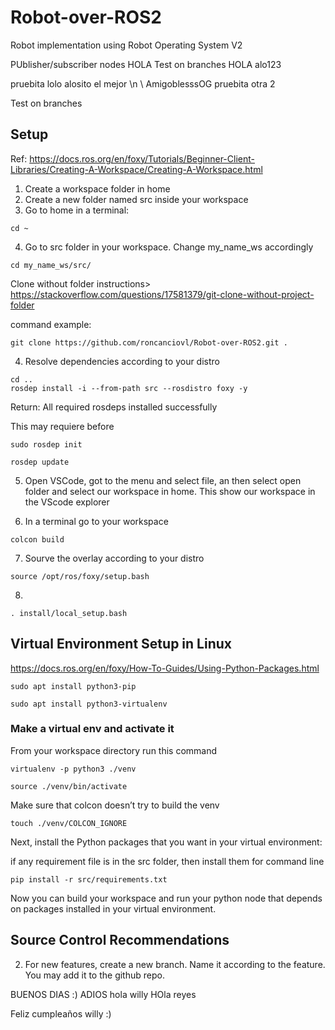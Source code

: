 # Robot-over-ROS2
Robot implementation using Robot Operating System V2

PUblisher/subscriber nodes
HOLA 
Test on branches
HOLA alo123

pruebita lolo
alosito el mejor
\n  \\ AmigoblesssOG
pruebita otra 2

Test on branches


## Setup

Ref: https://docs.ros.org/en/foxy/Tutorials/Beginner-Client-Libraries/Creating-A-Workspace/Creating-A-Workspace.html

1. Create a workspace folder in home
2. Create a new folder named src inside your workspace 
3. Go to home in a terminal: 

```shell script
cd ~
```

4. Go to src folder in your workspace. Change my_name_ws accordingly

```shell script
cd my_name_ws/src/
```

Clone without folder instructions> https://stackoverflow.com/questions/17581379/git-clone-without-project-folder 

command example: 
```shell script
git clone https://github.com/roncanciovl/Robot-over-ROS2.git .
```

4. Resolve dependencies according to your distro
```shell script
cd ..
rosdep install -i --from-path src --rosdistro foxy -y
```
Return: All required rosdeps installed successfully

This may requiere before

```shell script
sudo rosdep init
```
```shell script
rosdep update
```

5. Open VSCode, got to the menu and select file, an then select open folder and select our workspace in home. This show our workspace in the VScode explorer

6. In a terminal go to your workspace 

```shell script
colcon build
```

7. Sourve the overlay according to your distro

```shell script
source /opt/ros/foxy/setup.bash
```
8.

```shell script
. install/local_setup.bash
```


## Virtual Environment Setup in Linux

https://docs.ros.org/en/foxy/How-To-Guides/Using-Python-Packages.html

```shell script
sudo apt install python3-pip
```

```shell script
sudo apt install python3-virtualenv
```
### Make a virtual env and activate it

From your workspace directory run this command

```shell script
virtualenv -p python3 ./venv
```
```shell script
source ./venv/bin/activate
```

Make sure that colcon doesn’t try to build the venv
```shell script
touch ./venv/COLCON_IGNORE
```


Next, install the Python packages that you want in your virtual environment:

if any requirement file is in the src folder, then install them for command line

```shell script
pip install -r src/requirements.txt
```

Now you can build your workspace and run your python node that depends on packages installed in your virtual environment.



## Source Control Recommendations


2. For new features, create a new branch. Name it according to the feature. You may add it to the github repo.





BUENOS DIAS :)
ADIOS 
hola willy
HOla reyes

Feliz cumpleaños willy :)

